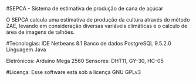 
#SEPCA - Sistema de estimativa de produção de cana de açúcar


O SEPCA calcula uma estimativa de produção da cultura através do método ZAE, levando em consideração diversas variáveis climáticas e o cálculo de área de imagens de talhões.

#Tecnologias: 
IDE Netbeans 8.1 Banco de dados PostgreSQL 9.5.2.0 Linguagem Java

Eletrônicos: Arduino Mega 2560 Sensores: DHT11, GY-30, HC-05

#Licença: 
Esse software está sob a licença GNU GPLv3
